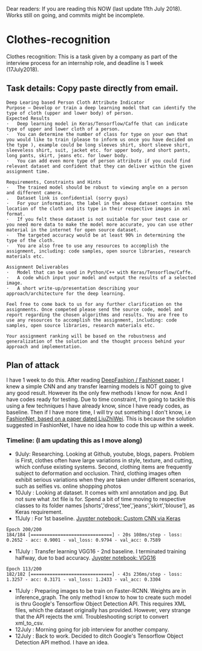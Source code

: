 Dear readers: If you are reading this NOW (last update 11th July 2018). Works still on going, and commits might be incomplete. 

# Clothes-recognition
Clothes recognition: This is a task given by a company as part of the interview process for an internship role, and deadline is 1 week (17July2018). 

## Task details: Copy paste directly from email.
```
Deep Learing based Person Cloth Attribute Indicator
Purpose – Develop or train a deep learning model that can identify the type of cloth (upper and lower body) of person.
Expected Results
·   Deep learning model in Keras/Tensorflow/Caffe that can indicate type of upper and lower cloth of a person.
·   You can determine the number of class for type on your own that you would like to train (please to inform us once you have decided on the type ), example could be long sleeves shirt, short sleeve shirt, sleeveless shirt, suit, jacket etc. for upper body, and short pants, long pants, skirt, jeans etc. for lower body.
·   You can add even more type of person attribute if you could find relevant dataset and confident that they can deliver within the given assignment time.

Requirements, Constraints and Hints
·   The trained model should be robust to viewing angle on a person and different camera.
.   Dataset link is confidential (sorry guys)
·   For your information, the label in the above dataset contains the location of the cloth and its type in their respective images in xml format.
·   If you felt these dataset is not suitable for your test case or you need more data to make the model more accurate, you can use other material in the internet for open source dataset.
·   The targeted accuracy would be at least 90% in determining the type of the cloth.
·   You are also free to use any resources to accomplish the assignment, including: code samples, open source libraries, research materials etc.

Assignment Deliverables
·   Model that can be used in Python/C++ with Keras/Tensorflow/Caffe.
·   A code which input your model and output the results of a selected image.
·   A short write-up/presentation describing your approach/architecture for the deep learning.

Feel free to come back to us for any further clarification on the assignments. Once competed please send the source code, model and report regarding the chosen algorithms and results. You are free to use any resources to accomplish the assignment, including: code samples, open source libraries, research materials etc.
 
Your assignment ranking will be based on the robustness and generalization of the solution and the thought process behind your approach and implementation.
```

## Plan of attack
I have 1 week to do this. After reading [DeepFashion / Fashionet paper](https://www.cv-foundation.org/openaccess/content_cvpr_2016/papers/Liu_DeepFashion_Powering_Robust_CVPR_2016_paper.pdf), I knew a simple CNN and any transfer learning models is NOT going to give any good result. However its the only few methods I know for now. And I have codes ready for testing. Due to time constraint, I'm going to tackle this using a few techniques I have already know, since I have ready codes, as baseline. Then if I have more time, I will try out something I don't know, i.e [FashionNet, based on a paper dated LiuZhiWei](https://www.cv-foundation.org/openaccess/content_cvpr_2016/papers/Liu_DeepFashion_Powering_Robust_CVPR_2016_paper.pdf). This is because the solution suggested in FashionNet, I have no idea how to code this up within a week.

### Timeline: (I am updating this as I move along)
- 9July: Researching. Looking at Github, youtube, blogs, papers. Problem is  First, clothes often have large variations in style, texture, and cutting, which confuse existing systems. Second, clothing items are frequently subject to deformation and occlusion. Third, clothing images often exhibit serious variations when they are taken under different scenarios, such as selfies vs. online shopping
photos 
- 10July : Looking at dataset. It comes with xml annotation and jpg. But not sure what .txt file is for. Spend a bit of time moving to respective classes to its folder names [shorts','dress','tee','jeans','skirt','blouse'], as Keras requirement.
- 11July : For 1st baseline. [Juypter notebook: Custom CNN via Keras](https://github.com/noelcodes/Clothes-recognition/blob/master/Custom%20CNN%20baseline.ipynb)
```
Epoch 200/200
184/184 [==============================] - 20s 108ms/step - loss: 0.2652 - acc: 0.9001 - val_loss: 0.9794 - val_acc: 0.7589
```

- 11July : Transfer learning VGG16 - 2nd baseline. I terminated training halfway, due to bad accuracy. [Juypter notebook: VGG16](https://github.com/noelcodes/Clothes-recognition/blob/master/VGG16%20-%20baseline.ipynb)
```
Epoch 113/200
182/182 [==============================] - 43s 236ms/step - loss: 1.3257 - acc: 0.3171 - val_loss: 1.2433 - val_acc: 0.3304 
```

- 11July : Preparing images to be train on Faster-RCNN. Weights are in inference_graph. The only method I know to how to create such model is thru Google's Tensorflow Object Detection API. This requires XML files, which the dataset originally has provided. However, very strange that the API rejects the xml. Troubleshooting script to convert xml_to_csv.  
- 12July : Morning going for job interview for another company.
- 12July : Back to work. Decided to ditch Google's Tensorflow Object Detection API method. I have an idea.

